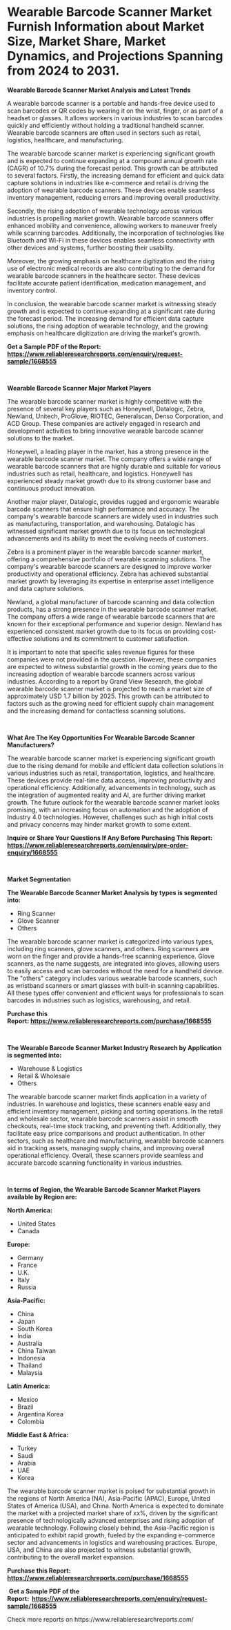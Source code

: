 <p><h1>Wearable Barcode Scanner Market Furnish Information about Market Size, Market Share, Market Dynamics, and Projections Spanning from 2024 to 2031.</h1></p><p><strong>Wearable Barcode Scanner Market Analysis and Latest Trends</strong></p>
<p><p>A wearable barcode scanner is a portable and hands-free device used to scan barcodes or QR codes by wearing it on the wrist, finger, or as part of a headset or glasses. It allows workers in various industries to scan barcodes quickly and efficiently without holding a traditional handheld scanner. Wearable barcode scanners are often used in sectors such as retail, logistics, healthcare, and manufacturing.</p><p>The wearable barcode scanner market is experiencing significant growth and is expected to continue expanding at a compound annual growth rate (CAGR) of 10.7% during the forecast period. This growth can be attributed to several factors. Firstly, the increasing demand for efficient and quick data capture solutions in industries like e-commerce and retail is driving the adoption of wearable barcode scanners. These devices enable seamless inventory management, reducing errors and improving overall productivity.</p><p>Secondly, the rising adoption of wearable technology across various industries is propelling market growth. Wearable barcode scanners offer enhanced mobility and convenience, allowing workers to maneuver freely while scanning barcodes. Additionally, the incorporation of technologies like Bluetooth and Wi-Fi in these devices enables seamless connectivity with other devices and systems, further boosting their usability.</p><p>Moreover, the growing emphasis on healthcare digitization and the rising use of electronic medical records are also contributing to the demand for wearable barcode scanners in the healthcare sector. These devices facilitate accurate patient identification, medication management, and inventory control.</p><p>In conclusion, the wearable barcode scanner market is witnessing steady growth and is expected to continue expanding at a significant rate during the forecast period. The increasing demand for efficient data capture solutions, the rising adoption of wearable technology, and the growing emphasis on healthcare digitization are driving the market's growth.</p></p>
<p><strong>Get a Sample PDF of the Report:&nbsp; <a href="https://www.reliableresearchreports.com/enquiry/request-sample/1668555">https://www.reliableresearchreports.com/enquiry/request-sample/1668555</a></strong></p>
<p>&nbsp;</p>
<p><strong>Wearable Barcode Scanner Major Market Players</strong></p>
<p><p>The wearable barcode scanner market is highly competitive with the presence of several key players such as Honeywell, Datalogic, Zebra, Newland, Unitech, ProGlove, RIOTEC, Generalscan, Denso Corporation, and ACD Group. These companies are actively engaged in research and development activities to bring innovative wearable barcode scanner solutions to the market.</p><p>Honeywell, a leading player in the market, has a strong presence in the wearable barcode scanner market. The company offers a wide range of wearable barcode scanners that are highly durable and suitable for various industries such as retail, healthcare, and logistics. Honeywell has experienced steady market growth due to its strong customer base and continuous product innovation.</p><p>Another major player, Datalogic, provides rugged and ergonomic wearable barcode scanners that ensure high performance and accuracy. The company's wearable barcode scanners are widely used in industries such as manufacturing, transportation, and warehousing. Datalogic has witnessed significant market growth due to its focus on technological advancements and its ability to meet the evolving needs of customers.</p><p>Zebra is a prominent player in the wearable barcode scanner market, offering a comprehensive portfolio of wearable scanning solutions. The company's wearable barcode scanners are designed to improve worker productivity and operational efficiency. Zebra has achieved substantial market growth by leveraging its expertise in enterprise asset intelligence and data capture solutions.</p><p>Newland, a global manufacturer of barcode scanning and data collection products, has a strong presence in the wearable barcode scanner market. The company offers a wide range of wearable barcode scanners that are known for their exceptional performance and superior design. Newland has experienced consistent market growth due to its focus on providing cost-effective solutions and its commitment to customer satisfaction.</p><p>It is important to note that specific sales revenue figures for these companies were not provided in the question. However, these companies are expected to witness substantial growth in the coming years due to the increasing adoption of wearable barcode scanners across various industries. According to a report by Grand View Research, the global wearable barcode scanner market is projected to reach a market size of approximately USD 1.7 billion by 2025. This growth can be attributed to factors such as the growing need for efficient supply chain management and the increasing demand for contactless scanning solutions.</p></p>
<p>&nbsp;</p>
<p><strong>What Are The Key Opportunities For Wearable Barcode Scanner Manufacturers?</strong></p>
<p><p>The wearable barcode scanner market is experiencing significant growth due to the rising demand for mobile and efficient data collection solutions in various industries such as retail, transportation, logistics, and healthcare. These devices provide real-time data access, improving productivity and operational efficiency. Additionally, advancements in technology, such as the integration of augmented reality and AI, are further driving market growth. The future outlook for the wearable barcode scanner market looks promising, with an increasing focus on automation and the adoption of Industry 4.0 technologies. However, challenges such as high initial costs and privacy concerns may hinder market growth to some extent.</p></p>
<p><strong>Inquire or Share Your Questions If Any Before Purchasing This Report: <a href="https://www.reliableresearchreports.com/enquiry/pre-order-enquiry/1668555">https://www.reliableresearchreports.com/enquiry/pre-order-enquiry/1668555</a></strong></p>
<p>&nbsp;</p>
<p><strong>Market Segmentation</strong></p>
<p><strong>The Wearable Barcode Scanner Market Analysis by types is segmented into:</strong></p>
<p><ul><li>Ring Scanner</li><li>Glove Scanner</li><li>Others</li></ul></p>
<p><p>The wearable barcode scanner market is categorized into various types, including ring scanners, glove scanners, and others. Ring scanners are worn on the finger and provide a hands-free scanning experience. Glove scanners, as the name suggests, are integrated into gloves, allowing users to easily access and scan barcodes without the need for a handheld device. The "others" category includes various wearable barcode scanners, such as wristband scanners or smart glasses with built-in scanning capabilities. All these types offer convenient and efficient ways for professionals to scan barcodes in industries such as logistics, warehousing, and retail.</p></p>
<p><strong>Purchase this Report:&nbsp;<a href="https://www.reliableresearchreports.com/purchase/1668555">https://www.reliableresearchreports.com/purchase/1668555</a></strong></p>
<p>&nbsp;</p>
<p><strong>The Wearable Barcode Scanner Market Industry Research by Application is segmented into:</strong></p>
<p><ul><li>Warehouse & Logistics</li><li>Retail & Wholesale</li><li>Others</li></ul></p>
<p><p>The wearable barcode scanner market finds application in a variety of industries. In warehouse and logistics, these scanners enable easy and efficient inventory management, picking and sorting operations. In the retail and wholesale sector, wearable barcode scanners assist in smooth checkouts, real-time stock tracking, and preventing theft. Additionally, they facilitate easy price comparisons and product authentication. In other sectors, such as healthcare and manufacturing, wearable barcode scanners aid in tracking assets, managing supply chains, and improving overall operational efficiency. Overall, these scanners provide seamless and accurate barcode scanning functionality in various industries.</p></p>
<p>&nbsp;</p>
<p><strong>In terms of Region, the Wearable Barcode Scanner Market Players available by Region are:</strong></p>
<p>
    <p> <strong> North America: </strong>
        <ul>
            <li>United States</li>
            <li>Canada</li>
        </ul>
        </p> 
    <p> <strong> Europe: </strong>
        <ul>
            <li>Germany</li>
            <li>France</li>
            <li>U.K.</li>
            <li>Italy</li>
            <li>Russia</li>
        </ul>
        </p> 
    <p> <strong> Asia-Pacific: </strong>
        <ul>
            <li>China</li>
            <li>Japan</li>
            <li>South Korea</li>
            <li>India</li>
            <li>Australia</li>
            <li>China Taiwan</li>
            <li>Indonesia</li>
            <li>Thailand</li>
            <li>Malaysia</li>
        </ul>
        </p> 
    <p> <strong> Latin America: </strong>
        <ul>
            <li>Mexico</li>
            <li>Brazil</li>
            <li>Argentina Korea</li>
            <li>Colombia</li>
        </ul>
        </p> 
    <p> <strong> Middle East & Africa: </strong>
        <ul>
            <li>Turkey</li>
            <li>Saudi</li>
            <li>Arabia</li>
            <li>UAE</li>
            <li>Korea</li>
        </ul>
    </p>
    </p>
<p><p>The wearable barcode scanner market is poised for substantial growth in the regions of North America (NA), Asia-Pacific (APAC), Europe, United States of America (USA), and China. North America is expected to dominate the market with a projected market share of xx%, driven by the significant presence of technologically advanced enterprises and rising adoption of wearable technology. Following closely behind, the Asia-Pacific region is anticipated to exhibit rapid growth, fueled by the expanding e-commerce sector and advancements in logistics and warehousing practices. Europe, USA, and China are also projected to witness substantial growth, contributing to the overall market expansion.</p></p>
<p><strong>Purchase this Report: <a href="https://www.reliableresearchreports.com/purchase/1668555">https://www.reliableresearchreports.com/purchase/1668555</a></strong></p>
<p>&nbsp;<strong>Get a Sample PDF of the Report:&nbsp;&nbsp;<a href="https://www.reliableresearchreports.com/enquiry/request-sample/1668555">https://www.reliableresearchreports.com/enquiry/request-sample/1668555</a></strong></p>
<p><strong></strong></p>
<p>Check more reports on https://www.reliableresearchreports.com/</p>
